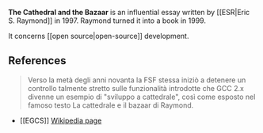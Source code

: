 **The Cathedral and the Bazaar** is an influential essay written by [[ESR|Eric S. Raymond]] in 1997.
Raymond turned it into a book in 1999.

It concerns [[open source|open-source]] development.

## References

>Verso la metà degli anni novanta la FSF stessa iniziò a detenere un controllo talmente stretto sulle funzionalità introdotte che GCC 2.x divenne un esempio di "sviluppo a cattedrale", così come esposto nel famoso testo La cattedrale e il bazaar di Raymond.
- [[EGCS]] [Wikipedia page](https://it.wikipedia.org/wiki/Experimental/Enhanced_GNU_Compiler_System)